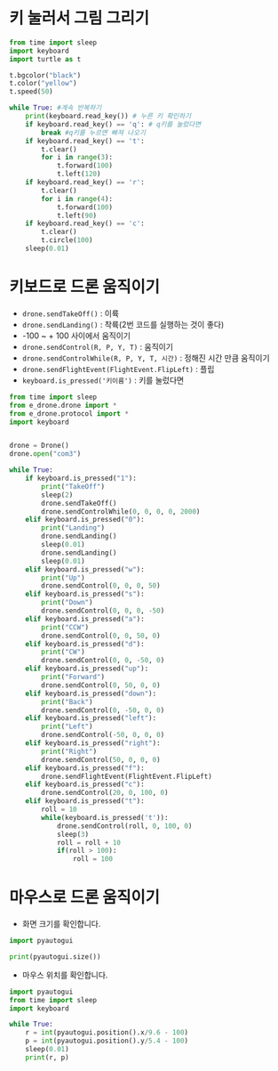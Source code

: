 # 키 눌러서 그림 그리기
```python
from time import sleep
import keyboard
import turtle as t

t.bgcolor("black")
t.color("yellow")
t.speed(50)

while True: #계속 반복하기 
    print(keyboard.read_key()) # 누른 키 확인하기
    if keyboard.read_key() == 'q': # q키를 눌렀다면 
        break #q키를 누르면 빠져 나오기
    if keyboard.read_key() == 't':
        t.clear()
        for i in range(3):
            t.forward(100)
            t.left(120)
    if keyboard.read_key() == 'r':
        t.clear()
        for i in range(4):
            t.forward(100)
            t.left(90)
    if keyboard.read_key() == 'c':
        t.clear()
        t.circle(100)        
    sleep(0.01)
```

# 키보드로 드론 움직이기
* ```drone.sendTakeOff()``` : 이륙
* ```drone.sendLanding()``` : 착륙(2번 코드를 실행하는 것이 좋다)
* -100 ~ + 100 사이에서 움직이기
* ```drone.sendControl(R, P, Y, T)``` : 움직이기
* ```drone.sendControlWhile(R, P, Y, T, 시간)``` : 정해진 시간 만큼 움직이기
* ```drone.sendFlightEvent(FlightEvent.FlipLeft)``` : 플립
* ```keyboard.is_pressed('키이름')``` : 키를 눌렀다면
```python
from time import sleep
from e_drone.drone import *
from e_drone.protocol import *
import keyboard


drone = Drone()
drone.open("com3")

while True:
    if keyboard.is_pressed("1"):
        print("TakeOff")
        sleep(2)
        drone.sendTakeOff()        
        drone.sendControlWhile(0, 0, 0, 0, 2000) 
    elif keyboard.is_pressed("0"):
        print("Landing")
        drone.sendLanding()
        sleep(0.01)
        drone.sendLanding()
        sleep(0.01)
    elif keyboard.is_pressed("w"):
        print("Up")
        drone.sendControl(0, 0, 0, 50)
    elif keyboard.is_pressed("s"):
        print("Down")
        drone.sendControl(0, 0, 0, -50)
    elif keyboard.is_pressed("a"):
        print("CCW")
        drone.sendControl(0, 0, 50, 0)
    elif keyboard.is_pressed("d"):
        print("CW")
        drone.sendControl(0, 0, -50, 0)
    elif keyboard.is_pressed("up"):
        print("Forward")
        drone.sendControl(0, 50, 0, 0)
    elif keyboard.is_pressed("down"):
        print("Back")
        drone.sendControl(0, -50, 0, 0)
    elif keyboard.is_pressed("left"):
        print("Left")
        drone.sendControl(-50, 0, 0, 0)
    elif keyboard.is_pressed("right"):
        print("Right")
        drone.sendControl(50, 0, 0, 0)
    elif keyboard.is_pressed("f"):
        drone.sendFlightEvent(FlightEvent.FlipLeft)
    elif keyboard.is_pressed("c"):
        drone.sendControl(20, 0, 100, 0)
    elif keyboard.is_pressed("t"):
        roll = 10
        while(keyboard.is_pressed('t')):
            drone.sendControl(roll, 0, 100, 0)
            sleep(3)
            roll = roll + 10
            if(roll > 100):
                roll = 100    
```

# 마우스로 드론 움직이기
* 화면 크기를 확인합니다.
```python
import pyautogui

print(pyautogui.size())
```

* 마우스 위치를 확인합니다.
```python
import pyautogui
from time import sleep
import keyboard

while True:
    r = int(pyautogui.position().x/9.6 - 100)
    p = int(pyautogui.position().y/5.4 - 100)
    sleep(0.01)
    print(r, p)
```

